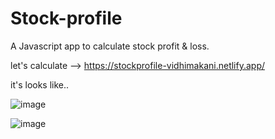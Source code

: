# Stock-profile

A Javascript app to calculate stock profit & loss.

let's calculate --> https://stockprofile-vidhimakani.netlify.app/

it's looks like..

![image](https://user-images.githubusercontent.com/100896986/205549615-0aa406ad-b8c9-4661-b4ab-78e2d96ef9bf.png)

![image](https://user-images.githubusercontent.com/100896986/205549695-758d1058-87b5-4841-b38d-9f13d7ef16ff.png)


 
